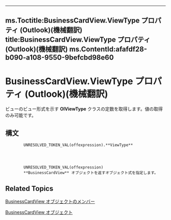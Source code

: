 

---
ms.Toctitle:BusinessCardView.ViewType プロパティ (Outlook)(機械翻訳)
title:BusinessCardView.ViewType プロパティ (Outlook)(機械翻訳)
ms.ContentId:afafdf28-b090-a108-9550-9befcbd98e60
---
# BusinessCardView.ViewType プロパティ (Outlook)(機械翻訳)




ビューのビュー形式を示す **OlViewType** クラスの定数を取得します。値の取得のみ可能です。

## 構文

            UNRESOLVED_TOKEN_VAL(offexpression).**ViewType**




            UNRESOLVED_TOKEN_VAL(offexpression)
            **BusinessCardView** オブジェクトを返すオブジェクト式を指定します。



## Related Topics

[BusinessCardView オブジェクトのメンバー](7ae88b49-5a9f-1a7b-79c2-3320bb0b50ae.md)

[BusinessCardView オブジェクト](83706cf8-080c-fbf0-9381-5801a2dd4dfd.md)




